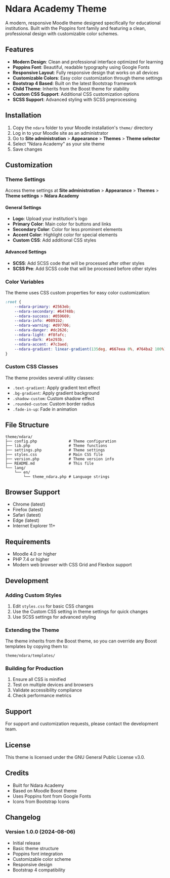 # Ndara Academy Theme

A modern, responsive Moodle theme designed specifically for educational institutions. Built with the Poppins font family and featuring a clean, professional design with customizable color schemes.

## Features

- **Modern Design**: Clean and professional interface optimized for learning
- **Poppins Font**: Beautiful, readable typography using Google Fonts
- **Responsive Layout**: Fully responsive design that works on all devices
- **Customizable Colors**: Easy color customization through theme settings
- **Bootstrap 4 Based**: Built on the latest Bootstrap framework
- **Child Theme**: Inherits from the Boost theme for stability
- **Custom CSS Support**: Additional CSS customization options
- **SCSS Support**: Advanced styling with SCSS preprocessing

## Installation

1. Copy the `ndara` folder to your Moodle installation's `theme/` directory
2. Log in to your Moodle site as an administrator
3. Go to **Site administration** > **Appearance** > **Themes** > **Theme selector**
4. Select "Ndara Academy" as your site theme
5. Save changes

## Customization

### Theme Settings

Access theme settings at **Site administration** > **Appearance** > **Themes** > **Theme settings** > **Ndara Academy**

#### General Settings
- **Logo**: Upload your institution's logo
- **Primary Color**: Main color for buttons and links
- **Secondary Color**: Color for less prominent elements
- **Accent Color**: Highlight color for special elements
- **Custom CSS**: Add additional CSS styles

#### Advanced Settings
- **SCSS**: Add SCSS code that will be processed after other styles
- **SCSS Pre**: Add SCSS code that will be processed before other styles

### Color Variables

The theme uses CSS custom properties for easy color customization:

```css
:root {
    --ndara-primary: #2563eb;
    --ndara-secondary: #64748b;
    --ndara-success: #059669;
    --ndara-info: #0891b2;
    --ndara-warning: #d97706;
    --ndara-danger: #dc2626;
    --ndara-light: #f8fafc;
    --ndara-dark: #1e293b;
    --ndara-accent: #7c3aed;
    --ndara-gradient: linear-gradient(135deg, #667eea 0%, #764ba2 100%);
}
```

### Custom CSS Classes

The theme provides several utility classes:

- `.text-gradient`: Apply gradient text effect
- `.bg-gradient`: Apply gradient background
- `.shadow-custom`: Custom shadow effect
- `.rounded-custom`: Custom border radius
- `.fade-in-up`: Fade in animation

## File Structure

```
theme/ndara/
├── config.php              # Theme configuration
├── lib.php                 # Theme functions
├── settings.php            # Theme settings
├── styles.css              # Main CSS file
├── version.php             # Theme version info
├── README.md               # This file
└── lang/
    └── en/
        └── theme_ndara.php # Language strings
```

## Browser Support

- Chrome (latest)
- Firefox (latest)
- Safari (latest)
- Edge (latest)
- Internet Explorer 11+

## Requirements

- Moodle 4.0 or higher
- PHP 7.4 or higher
- Modern web browser with CSS Grid and Flexbox support

## Development

### Adding Custom Styles

1. Edit `styles.css` for basic CSS changes
2. Use the Custom CSS setting in theme settings for quick changes
3. Use SCSS settings for advanced styling

### Extending the Theme

The theme inherits from the Boost theme, so you can override any Boost templates by copying them to:

```
theme/ndara/templates/
```

### Building for Production

1. Ensure all CSS is minified
2. Test on multiple devices and browsers
3. Validate accessibility compliance
4. Check performance metrics

## Support

For support and customization requests, please contact the development team.

## License

This theme is licensed under the GNU General Public License v3.0.

## Credits

- Built for Ndara Academy
- Based on Moodle Boost theme
- Uses Poppins font from Google Fonts
- Icons from Bootstrap Icons

## Changelog

### Version 1.0.0 (2024-08-06)
- Initial release
- Basic theme structure
- Poppins font integration
- Customizable color scheme
- Responsive design
- Bootstrap 4 compatibility 